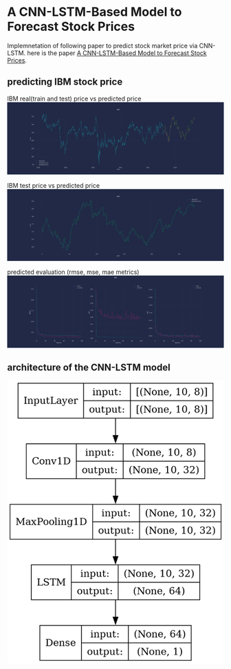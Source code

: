 # A CNN-LSTM-Based Model to Forecast Stock Prices
Implemnetation of following paper to predict stock market price via CNN-LSTM.
here is the paper [A CNN-LSTM-Based Model to Forecast Stock Prices](https://downloads.hindawi.com/journals/complexity/2020/6622927.pdf).


## predicting IBM stock price

IBM real(train and test) price vs predicted price
![train-test price](report/cnn-lstm-plot-price-test-IBM.png)

IBM test price vs predicted price
![train-test price](report/cnn-lstm-plot-test-prediction-IBM.png)

predicted evaluation (rmse, mse, mae metrics)
![evaluation metrics](report/cnn-lstm-plot-metrics-IBM.png)


## architecture of the CNN-LSTM model
![architecture](report/cnn-lstm-plot.png)

